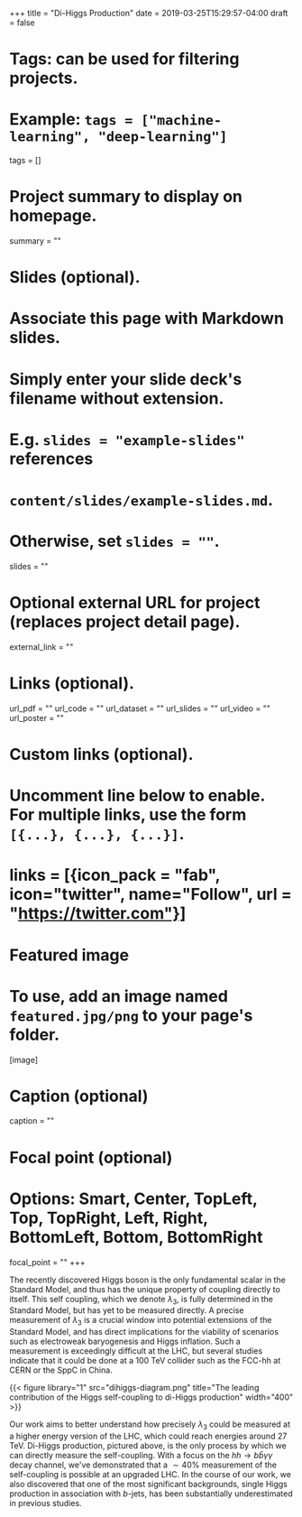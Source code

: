 +++
title = "Di-Higgs Production"
date = 2019-03-25T15:29:57-04:00
draft = false

# Tags: can be used for filtering projects.
# Example: `tags = ["machine-learning", "deep-learning"]`
tags = []

# Project summary to display on homepage.
summary = ""

# Slides (optional).
#   Associate this page with Markdown slides.
#   Simply enter your slide deck's filename without extension.
#   E.g. `slides = "example-slides"` references
#   `content/slides/example-slides.md`.
#   Otherwise, set `slides = ""`.
slides = ""

# Optional external URL for project (replaces project detail page).
external_link = ""

# Links (optional).
url_pdf = ""
url_code = ""
url_dataset = ""
url_slides = ""
url_video = ""
url_poster = ""

# Custom links (optional).
#   Uncomment line below to enable. For multiple links, use the form `[{...}, {...}, {...}]`.
# links = [{icon_pack = "fab", icon="twitter", name="Follow", url = "https://twitter.com"}]

# Featured image
# To use, add an image named `featured.jpg/png` to your page's folder.
[image]
  # Caption (optional)
  caption = ""

  # Focal point (optional)
  # Options: Smart, Center, TopLeft, Top, TopRight, Left, Right, BottomLeft, Bottom, BottomRight
  focal_point = ""
+++

The recently discovered Higgs boson is the only fundamental scalar in the Standard Model, and thus has the unique property of coupling directly to itself. This self coupling, which we denote $\lambda_3$, is fully determined in the Standard Model, but has yet to be measured directly. A precise measurement of $\lambda_3$ is a crucial window into potential extensions of the Standard Model, and has direct implications for the viability of scenarios such as electroweak baryogenesis and Higgs inflation. Such a measurement is exceedingly difficult at the LHC, but several studies indicate that it could be done at a 100 TeV collider such as the FCC-hh at CERN or the SppC in China.

{{< figure library="1" src="dihiggs-diagram.png" title="The leading contribution of the Higgs self-coupling to di-Higgs production" width="400" >}}

Our work aims to better understand how precisely $\lambda_3$ could be measured at a higher energy version of the LHC, which could reach energies around 27 TeV. Di-Higgs production, pictured above, is the only process by which we can directly measure the self-coupling. With a focus on the $hh \to b\bar{b}\gamma\gamma$ decay channel, we've demonstrated that a $\sim 40\%$ measurement of the self-coupling is possible at an upgraded LHC. In the course of our work, we also discovered that one of the most significant backgrounds, single Higgs production in association with $b$-jets, has been substantially underestimated in previous studies.
